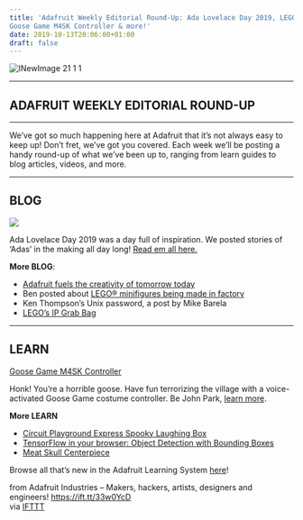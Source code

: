 ```yaml
---
title: 'Adafruit Weekly Editorial Round-Up: Ada Lovelace Day 2019, LEGO news,
Goose Game M4SK Controller & more!'
date: 2019-10-13T20:06:00+01:00
draft: false
---
```


![INewImage 21 1 1](https://cdn-blog.adafruit.com/uploads/2019/01/IINewImage-21-1-1.png "INewImage-21-1-1.png")

* * *

ADAFRUIT WEEKLY EDITORIAL ROUND-UP
----------------------------------

* * *

We’ve got so much happening here at Adafruit that it’s not always easy to keep up! Don’t fret, we’ve got you covered. Each week we’ll be posting a handy round-up of what we’ve been up to, ranging from learn guides to blog articles, videos, and more.

* * *

BLOG
----

[![](https://cdn-blog.adafruit.com/uploads/2019/10/NewImage-30-2-600x202.png)](https://blog.adafruit.com/category/ald/)

Ada Lovelace Day 2019 was a day full of inspiration. We posted stories of ‘Adas’ in the making all day long! [Read em all here.](https://blog.adafruit.com/category/random/ald/)

**More BLOG**:

*   [Adafruit fuels the creativity of tomorrow today](https://blog.adafruit.com/2019/10/11/adafruit-fuels-the-creativity-of-tomorrow-today-panasonicusa-panasonic-adafruit/)
*   Ben posted about [LEGO® minifigures being made in factory](https://blog.adafruit.com/2019/10/05/lego-minifigures-being-made-in-factory-lego-manufacturing-processvideo/)
*   Ken Thompson’s Unix password, a post by Mike Barela
*   [LEGO’s IP Grab Bag](https://blog.adafruit.com/2019/10/11/legos-ip-grab-bag-beyondthebrick-by-mweinberg2d/)

* * *

LEARN
-----

[Goose Game M4SK Controller](https://learn.adafruit.com/goose-game-m4sk-controller)

Honk! You’re a horrible goose. Have fun terrorizing the village with a voice-activated Goose Game costume controller. Be John Park, [learn more](https://learn.adafruit.com/goose-game-m4sk-controller).

**More LEARN**

*   [Circuit Playground Express Spooky Laughing Box](https://learn.adafruit.com/spooky-circuit-playground-express-mystery-box)
*   [TensorFlow in your browser: Object Detection with Bounding Boxes](https://learn.adafruit.com/tensorflow-in-your-browser-object-detection-with-bounding-boxes)
*   [Meat Skull Centerpiece](https://learn.adafruit.com/meat-skull-centerpiece)

Browse all that’s new in the Adafruit Learning System [here](https://learn.adafruit.com/guides/latest)!

  
  
from Adafruit Industries – Makers, hackers, artists, designers and engineers! https://ift.tt/33w0YcD  
via [IFTTT](https://ifttt.com/?ref=da&site=blogger)